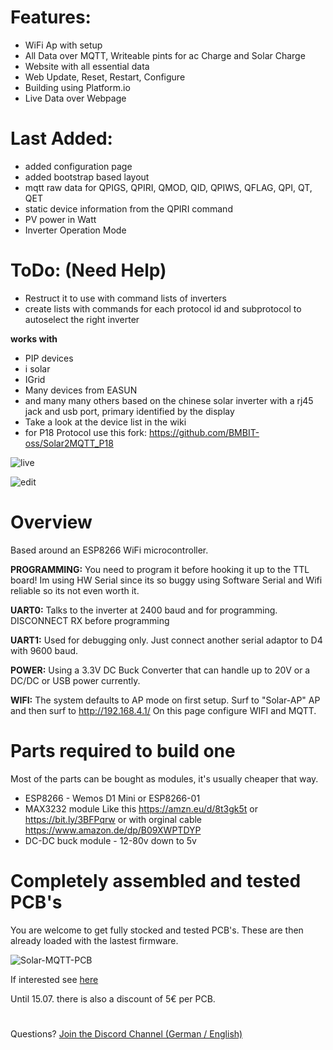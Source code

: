 # Features:
- WiFi Ap with setup
- All Data over MQTT, Writeable pints for ac Charge and Solar Charge
- Website with all essential data
- Web Update, Reset, Restart, Configure
- Building using Platform.io
- Live Data over Webpage

# Last Added:
- added configuration page
- added bootstrap based layout
- mqtt raw data for QPIGS, QPIRI, QMOD, QID, QPIWS, QFLAG, QPI, QT, QET
- static device information from the QPIRI command
- PV power in Watt
- Inverter Operation Mode

# ToDo: (Need Help)
- Restruct it to use with command lists of inverters
- create lists with commands for each protocol id and subprotocol to autoselect the right inverter

**works with**
- PIP devices
- i solar 
- IGrid
- Many devices from EASUN
- and many many others based on the chinese solar inverter with a rj45 jack and usb port, primary identified by the display
- Take a look at the device list in the wiki
- for P18 Protocol use this fork: https://github.com/BMBIT-oss/Solar2MQTT_P18



![live](https://user-images.githubusercontent.com/44615614/139434909-d735c268-9cd7-4382-b100-d9d965da1500.jpg)

![edit](https://user-images.githubusercontent.com/44615614/139434941-79c6c013-d745-4eb1-adcc-4e0fd89dd4c3.jpg)


# Overview
Based around an ESP8266 WiFi microcontroller.

**PROGRAMMING:** You need to program it before hooking it up to the TTL board! Im using HW Serial since its so buggy using Software Serial and Wifi reliable so its not even worth it.


**UART0:** Talks to the inverter at 2400 baud and for programming. DISCONNECT RX before programming

**UART1:** Used for debugging only. Just connect another serial adaptor to D4 with 9600 baud.


**POWER:** Using a 3.3V DC Buck Converter that can handle up to 20V or a DC/DC or USB power currently.

**WIFI:** The system defaults to AP mode on first setup. Surf to "Solar-AP" AP and then surf to http://192.168.4.1/ On this page configure WIFI and MQTT.


# Parts required to build one

Most of the parts can be bought as modules, it's usually cheaper that way.

- ESP8266 - Wemos D1 Mini or ESP8266-01
- MAX3232 module Like this https://amzn.eu/d/8t3gk5t or https://bit.ly/3BFPqrw or with orginal cable https://www.amazon.de/dp/B09XWPTDYP
- DC-DC buck module - 12-80v down to 5v

# Completely assembled and tested PCB's

You are welcome to get fully stocked and tested PCB's. These are then already loaded with the lastest firmware.

![Solar-MQTT-PCB](https://user-images.githubusercontent.com/17761850/233859179-cc9c9075-b88a-4f38-b804-bc0f409cf8ce.png)

If interested see [here](https://all-solutions.store/?apply_coupon=NEWSHOP)

Until 15.07. there is also a discount of 5€ per PCB.

#
Questions?
[Join the Discord Channel (German / English)](https://discord.gg/zUQuTtcKuQ)
